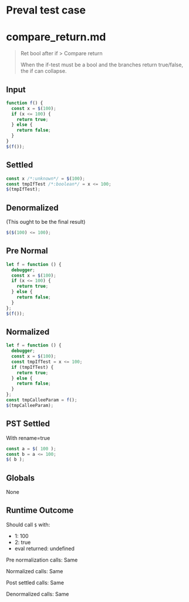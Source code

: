 # Preval test case

# compare_return.md

> Ret bool after if > Compare return
>
> When the if-test must be a bool and the branches return true/false, the if can collapse.

## Input

`````js filename=intro
function f() {
  const x = $(100);
  if (x <= 100) {
    return true;
  } else {
    return false;
  }
}
$(f());
`````

## Settled


`````js filename=intro
const x /*:unknown*/ = $(100);
const tmpIfTest /*:boolean*/ = x <= 100;
$(tmpIfTest);
`````

## Denormalized
(This ought to be the final result)

`````js filename=intro
$($(100) <= 100);
`````

## Pre Normal


`````js filename=intro
let f = function () {
  debugger;
  const x = $(100);
  if (x <= 100) {
    return true;
  } else {
    return false;
  }
};
$(f());
`````

## Normalized


`````js filename=intro
let f = function () {
  debugger;
  const x = $(100);
  const tmpIfTest = x <= 100;
  if (tmpIfTest) {
    return true;
  } else {
    return false;
  }
};
const tmpCalleeParam = f();
$(tmpCalleeParam);
`````

## PST Settled
With rename=true

`````js filename=intro
const a = $( 100 );
const b = a <= 100;
$( b );
`````

## Globals

None

## Runtime Outcome

Should call `$` with:
 - 1: 100
 - 2: true
 - eval returned: undefined

Pre normalization calls: Same

Normalized calls: Same

Post settled calls: Same

Denormalized calls: Same

